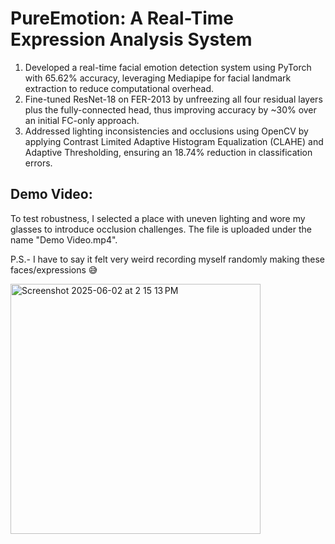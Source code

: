 # PureEmotion: A Real-Time Expression Analysis System

1. Developed a real-time facial emotion detection system using PyTorch with 65.62% accuracy, leveraging Mediapipe for facial landmark extraction to reduce computational overhead.
2. Fine-tuned ResNet-18 on FER-2013 by unfreezing all four residual layers plus the fully-connected head, thus improving accuracy by ~30% over an initial FC-only approach.
3. Addressed lighting inconsistencies and occlusions using OpenCV by applying Contrast Limited Adaptive Histogram Equalization (CLAHE) and Adaptive Thresholding, ensuring an 18.74% reduction in classification errors.

## Demo Video:
To test robustness, I selected a place with uneven lighting and wore my glasses to introduce occlusion challenges. The file is uploaded under the name "Demo Video.mp4".

P.S.- I have to say it felt very weird recording myself randomly making these faces/expressions 😅


<img width="400" alt="Screenshot 2025-06-02 at 2 15 13 PM" src="https://github.com/user-attachments/assets/539afdc0-d00e-42e2-bacb-a0f67dbd4c9e" />
